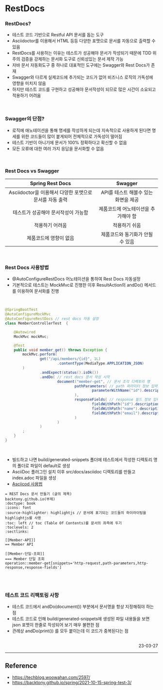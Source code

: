 # RestDocs

### RestDocs?
- 테스트 코드 기반으로 Restful API 문서를 돕는 도구
- Asciidoctor를 이용해서 HTML 등등 다양한 포맷으로 문서를 자동으로 출력할 수 있음
- RestDocs를 사용하는 이유는 테스트가 성공해야 문서가 작성되기 때문에 TDD 위주의 검증을 강제하는 문서화 도구로 신뢰성있는 문서 제작 가능
- 자바 문서 자동화도구 중 하나로 대표적인 도구에는 Swagger와 Rest Docs가 존재
- Swagger와 다르게 실제코드에 추가되는 코드가 없어 비즈니스 로직의 가독성에 영향을 미치지 않음
- 하지만 테스트 코드를 구현하고 성공해야 문서작성이 되므로 많은 시간이 소요되고 적용하기 어려움

<br>

### Swagger의 단점?
- 로직에 애노테이션을 통해 명세를 작성하게 되는데 지속적으로 사용하게 된다면 명세를 위한 코드들이 많이 붙게되어 전체적으로 가독성이 떨어짐
- 테스트 기반이 아니기에 문서가 100% 정확하다고 확신할 수 없음
- 모든 오류에 대한 여러 가지 응답을 문서화할 수 없음

<br>

### Rest Docs vs Swagger

|Spring Rest Docs|Swagger|
|:---:|:---:|
|Asciidoctor을 이용해서 다양한 포맷으로 문서를 자동 출력|API를 테스트 해볼수 있는 화면을 제공|
|테스트가 성공해야 문서작성이 가능함|제품코드에 어노테이션을 추가해야 함|
|적용하기 어려움|적용하기 쉬움|
|제품코드에 영향이 없음|제품코드와 동기화가 안될 수 있음|

<br>

### Rest Docs 사용방법
- @AutoConfigureRestDocs 어노테이션을 통하여 Rest Docs 자동설정
- 기본적으로 테스트는 MockMvc로 진행한 이후 ResultAction의 andDo() 메서드를 이용하여 문서화를 진행

<br>

```java
@SpringBootTest
@AutoConfigureMockMvc
@AutoConfigureRestDocs // rest docs 자동 설정
class MemberControllerTest  {

    @Autowired
    MockMvc mockMvc;

    @Test
    public void member_get() throws Exception {
        mockMvc.perform(
                get("/api/members/{id}", 1L)
                        .contentType(MediaType.APPLICATION_JSON)
        )
                .andExpect(status().isOk())
                .andDo( // rest docs 문서 작성 시작
                        document("member-get", // 문서 조각 디렉토리 명
                                pathParameters( // path 파라미터 정보 입력
                                        parameterWithName("id").description("Member ID") 
                                ),
                                responseFields( // response 필드 정보 입력
                                        fieldWithPath("id").description("ID"),
                                        fieldWithPath("name").description("name"),
                                        fieldWithPath("email").description("email")
                                )
                        )
                )
        ;
    }
}
```

<br>

- 빌드하고 나면 build/generated-snippets 폴더에 테스트에서 작성한 디렉토리 명의 폴더로 파일이 default로 생성
- AsciiDoc 플러그인 설치 이후 src/docs/asciidoc 디렉토리를 만들고 index.adoc 파일을 생성
- [Asciicod 사용법](https://narusas.github.io/2018/03/21/Asciidoc-basic.html)

```
= REST Docs 문서 만들기 (글의 제목)
backtony.github.io(부제)
:doctype: book
:icons: font
:source-highlighter: highlightjs // 문서에 표기되는 코드들의 하이라이팅을 highlightjs를 사용
:toc: left // toc (Table Of Contents)를 문서의 좌측에 두기
:toclevels: 2
:sectlinks:

[[Member-API]]
== Member API

[[Member-단일-조회]]
=== Member 단일 조회
operation::member-get[snippets='http-request,path-parameters,http-response,response-fields']
```

<br>


<br>

### 테스트 코드 리팩토링 사항
- 테스트 코드에서 andDo(document()) 부분에서 문서명을 항상 지정해줘야 하는 점
- 테스트 코드로 인해 build/generated-snippets에 생성된 파일 내용들을 보면 json 포멧이 한줄로 작성되어 보기 매우 불편한 점
- 관례상 andDo(print()) 를 모두 붙이는데 이 코드가 중복된다는 점

<br>

<div style="text-align: right">23-03-27</div>

-------

## Reference
- https://techblog.woowahan.com/2597/
- https://backtony.github.io/spring/2021-10-15-spring-test-3/